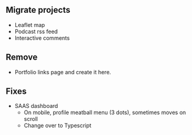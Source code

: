 ## Migrate projects

-   Leaflet map
-   Podcast rss feed
-   Interactive comments

## Remove

-   Portfolio links page and create it here.

## Fixes

-   SAAS dashboard
    -   On mobile, profile meatball menu (3 dots), sometimes moves on scroll
    -   Change over to Typescript
